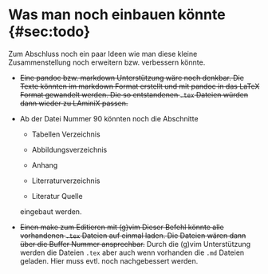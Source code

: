 Was man noch einbauen könnte {#sec:todo}
========================================


Zum Abschluss noch ein paar Ideen wie man diese kleine Zusammenstellung
noch erweitern bzw. verbessern könnte.

-   ~~Eine pandoc bzw. markdown Unterstützung wäre noch denkbar. Die Texte
    könnten im markdown Format erstellt und mit pandoc in das LaTeX
    Format gewandelt werden. Die so entstandenen `.tex` Dateien würden
    dann wieder zu LAminiX passen.~~

-   Ab der Datei Nummer 90 könnten noch die Abschnitte

    -   Tabellen Verzeichnis

    -   Abbildungsverzeichnis

    -   Anhang

    -   Literraturverzeichnis

    -   Literatur Quelle

    eingebaut werden.

-   ~~Einen make zum Editieren mit (g)vim
    Dieser Befehl könnte alle vorhandenen `.tex` Dateien auf
    einmal laden. Die Dateien wären dann über die Buffer Nummer
    ansprechbar.~~ 
	Durch die (g)vim Unterstützung werden die Dateien `.tex` aber auch
	wenn vorhanden die `.md` Dateien geladen.
	Hier muss evtl. noch nachgebessert werden.


